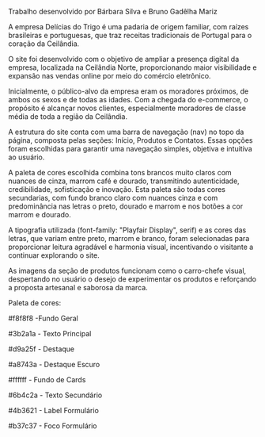 Trabalho desenvolvido por Bárbara Silva e Bruno Gadêlha Mariz 

A empresa Delícias do Trigo é uma padaria de origem familiar, com raízes brasileiras e portuguesas, que traz receitas tradicionais de Portugal para o coração da Ceilândia. 

O site foi desenvolvido com o objetivo de ampliar a presença digital da empresa, localizada na Ceilândia Norte, proporcionando maior visibilidade e expansão nas vendas online por meio do comércio eletrônico. 

Inicialmente, o público-alvo da empresa eram os moradores próximos, de ambos os sexos e de todas as idades. Com a chegada do e-commerce, o propósito é alcançar novos clientes, especialmente moradores de classe média de toda a região da Ceilândia. 

A estrutura do site conta com uma barra de navegação (nav) no topo da página, composta pelas seções: Início, Produtos e Contatos. Essas opções foram escolhidas para garantir uma navegação simples, objetiva e intuitiva ao usuário. 

A paleta de cores escolhida combina tons brancos muito claros com nuances de cinza, marrom café e dourado, transmitindo autenticidade, credibilidade, sofisticação e inovação. Esta paleta são todas cores secundarias, com fundo branco claro com nuances cinza e com predominância nas letras o preto, dourado e marrom e nos botões a cor marrom e dourado. 

A tipografia utilizada (font-family: "Playfair Display", serif) e as cores das letras, que variam entre preto, marrom e branco, foram selecionadas para proporcionar leitura agradável e harmonia visual, incentivando o visitante a continuar explorando o site. 

As imagens da seção de produtos funcionam como o carro-chefe visual, despertando no usuário o desejo de experimentar os produtos e reforçando a proposta artesanal e saborosa da marca.

Paleta de cores:

#f8f8f8 -Fundo Geral

#3b2a1a - Texto Principal

#d9a25f - Destaque

#a8743a - Destaque Escuro

#ffffff - Fundo de Cards

#6b4c2a - Texto Secundário

#4b3621 - Label Formulário

#b37c37 - Foco Formulário
